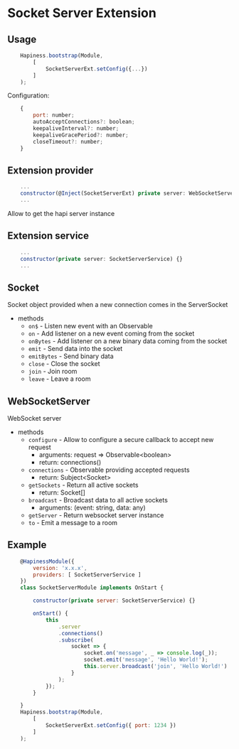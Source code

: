 # Socket Server Extension

## Usage

```javascript
    Hapiness.bootstrap(Module,
        [
            SocketServerExt.setConfig({...})
        ]
    );
```

Configuration:
```javascript
    {
        port: number;
        autoAcceptConnections?: boolean;
        keepaliveInterval?: number;
        keepaliveGracePeriod?: number;
        closeTimeout?: number;
    }
```

## Extension provider

```javascript
    ...
    constructor(@Inject(SocketServerExt) private server: WebSocketServer) {}
    ...
```
Allow to get the hapi server instance

## Extension service
```javascript
    ...
    constructor(private server: SocketServerService) {}
    ...
```

## Socket
Socket object provided when a new connection comes in the ServerSocket

- methods
    - `on$` - Listen new event with an Observable
    - `on` - Add listener on a new event coming from the socket
    - `onBytes` - Add listener on a new binary data coming from the socket
    - `emit` - Send data into the socket
    - `emitBytes` - Send binary data
    - `close` - Close the socket
    - `join` - Join room
    - `leave` - Leave a room


## WebSocketServer
WebSocket server

- methods
    - `configure` - Allow to configure a secure callback to accept new request
        - arguments: request => Observable\<boolean\>
        - return: connections()
    - `connections` - Observable providing accepted requests
        - return: Subject\<Socket\>
    - `getSockets` - Return all active sockets
        - return: Socket[]
    - `broadcast` - Broadcast data to all active sockets
        - arguments: (event: string, data: any)
    - `getServer` - Return websocket server instance
    - `to` - Emit a message to a room

## Example

```javascript
    @HapinessModule({
        version: 'x.x.x',
        providers: [ SocketServerService ]
    })
    class SocketServerModule implements OnStart {

        constructor(private server: SocketServerService) {}

        onStart() {
            this
                .server
                .connections()
                .subscribe(
                    socket => {
                        socket.on('message', _ => console.log(_));
                        socket.emit('message', 'Hello World!');
                        this.server.broadcast('join', 'Hello World!')
                    }
                );
            });
        }

    }
    Hapiness.bootstrap(Module,
        [
            SocketServerExt.setConfig({ port: 1234 })
        ]
    );
```
